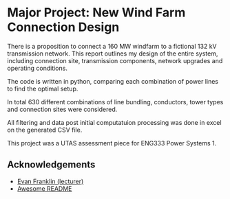 # Major Project: New Wind Farm Connection Design

There is a proposition to connect a 160 MW windfarm to a fictional 132 kV transmission network. This report outlines my design of the entire system, including connection site, transmission components, 
network upgrades and operating conditions.

The code is written in python, comparing each combination of power lines to find the optimal setup. 

In total 630 different combinations of line bundling, conductors, tower types and connection sites were considered. 

All filtering and data post initial computatuion processing was done in excel on the generated CSV file.

This project was a UTAS assessment piece for ENG333 Power Systems 1.


## Acknowledgements

 - [Evan Franklin (lecturer)](https://www.utas.edu.au/profiles/staff/engineering/evan-franklin)
 - [Awesome README](https://github.com/matiassingers/awesome-readme)
